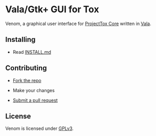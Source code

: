 # Vala/Gtk+ GUI for Tox

Venom, a graphical user interface for [ProjectTox Core](https://github.com/irungentoo/ProjectTox-Core) written in [Vala](https://wiki.gnome.org/Vala).

## Installing

* Read [INSTALL.md](INSTALL.md)

## Contributing

* [Fork the repo](https://help.github.com/articles/fork-a-repo)

* Make your changes

* [Submit a pull request](https://help.github.com/articles/using-pull-requests)

## License

Venom is licensed under [GPLv3](COPYING).
